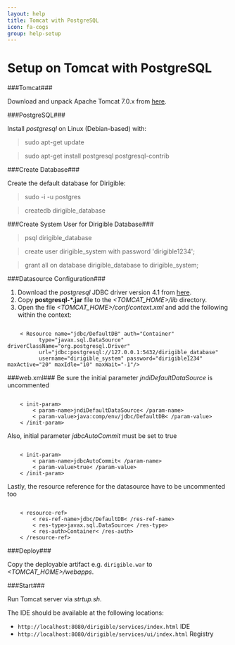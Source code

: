 ```yaml
---
layout: help
title: Tomcat with PostgreSQL
icon: fa-cogs
group: help-setup
---
```


Setup on Tomcat with PostgreSQL
===


###Tomcat###

Download and unpack Apache Tomcat 7.0.x from [here](http://tomcat.apache.org/download-70.cgi).

###PostgreSQL###

Install *postgresql* on Linux (Debian-based) with:

> sudo apt-get update

> sudo apt-get install postgresql postgresql-contrib

###Create Database###

Create the default database for Dirigible:

> sudo -i -u postgres

> createdb dirigible_database

###Create System User for Dirigible Database###

> psql dirigible_database

> create user dirigible_system with password 'dirigible1234';

> grant all on database dirigible_database to dirigible_system;

###Datasource Configuration###

1. Download the *postgresql* JDBC driver version 4.1 from [here](http://jdbc.postgresql.org/download.html).
2. Copy **postgresql-*.jar** file to the *<TOMCAT_HOME>/lib* directory.
3. Open the file *<TOMCAT_HOME>/conf/context.xml* and add the following within the context:

<pre><code>
    < Resource name="jdbc/DefaultDB" auth="Container"
          type="javax.sql.DataSource" driverClassName="org.postgresql.Driver"
          url="jdbc:postgresql://127.0.0.1:5432/dirigible_database"
          username="dirigible_system" password="dirigible1234" maxActive="20" maxIdle="10" maxWait="-1"/>
</code></pre>

###web.xml###
Be sure the initial parameter *jndiDefaultDataSource* is uncommented
<pre><code>
    < init-param>
        < param-name>jndiDefaultDataSource< /param-name>
        < param-value>java:comp/env/jdbc/DefaultDB< /param-value>
    < /init-param>
</code></pre>

Also, initial parameter *jdbcAutoCommit* must be set to true

<pre><code>
    < init-param>
        < param-name>jdbcAutoCommit< /param-name>
        < param-value>true< /param-value>
    < /init-param>
</code></pre>

Lastly, the resource reference for the datasource have to be uncommented too

<pre><code>
    < resource-ref>
        < res-ref-name>jdbc/DefaultDB< /res-ref-name>
        < res-type>javax.sql.DataSource< /res-type>
        < res-auth>Container< /res-auth>
    < /resource-ref>
</code></pre>

###Deploy###

Copy the deployable artifact e.g. `dirigible.war` to *<TOMCAT_HOME>/webapps*.

###Start###

Run Tomcat server via *strtup.sh*. 

The IDE should be available at the following locations: 

* `http://localhost:8080/dirigible/services/index.html` IDE
* `http://localhost:8080/dirigible/services/ui/index.html` Registry

